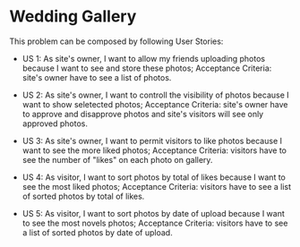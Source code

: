 # Wedding Gallery

This problem can be composed by following User Stories:

- US 1: As site's owner, I want to allow my friends uploading photos because I want to see and store these photos; Acceptance Criteria: site's owner have to see a list of photos. 

- US 2: As site's owner, I want to controll the visibility of photos because I want to show seletected photos; Acceptance Criteria: site's owner have to approve and disapprove photos and site's visitors will see only approved photos.

- US 3: As site's owner, I want to permit visitors to like photos because I want to see the more liked photos; Acceptance Criteria: visitors have to see the number of "likes" on each photo on gallery.

- US 4: As visitor, I want to sort photos by total of likes because I want to see the most liked photos; Acceptance Criteria: visitors have to see a list of sorted photos by total of likes.

- US 5: As visitor, I want to sort photos by date of upload because I want to see the most novels photos; Acceptance Criteria: visitors have to see a list of sorted photos by date of upload.
